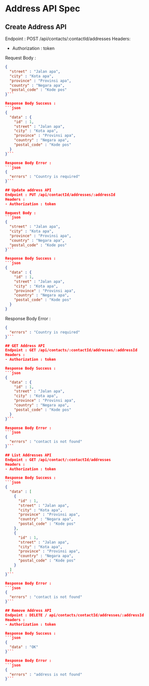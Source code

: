 # Address API Spec

## Create Address API
Endpoint : POST /api/contacts/:contactId/addresses
Headers:
- Authorization : token

Request Body :
```json
{
  "street" : "Jalan apa",
  "city" : "Kota apa",
  "province" : "Provinsi apa",
  "country" : "Negara apa",
  "postal_code" : "Kode pos"
}```

Response Body Success :
```json 
{
  "data" : {
    "id" : 1,
    "street" : "Jalan apa",
    "city" : "Kota apa",
    "province" : "Provinsi apa",
    "country" : "Negara apa",
    "postal_code" : "Kode pos"
  }
}```

Response Body Error :
```json
{
  "errors" : "Country is required" 
}```

## Update address API
Endpoint : PUT /api/contactId/addresses/:addressId
Headers : 
- Authorization : token

Request Body :
```json
{
  "street" : "Jalan apa",
  "city" : "Kota apa",
  "province" : "Provinsi apa",
  "country" : "Negara apa",
  "postal_code" : "Kode pos"
}```

Response Body Success :
```json
{
  "data" : {
    "id" : 1,
    "street" : "Jalan apa",
    "city" : "Kota apa",
    "province" : "Provinsi apa",
    "country" : "Negara apa",
    "postal_code" : "Kode pos"
  }
}
```
Response Body Error :
```json
{
  "errors" : "Country is required"
}```

## GET Address API
Endpoint : GET /api/contacts/:contactId/addresses/:addressId
Headers : 
- Authorization : token

Response Body Success :
```json
{
  "data" : {
    "id" : 1,
    "street" : "Jalan apa",
    "city" : "Kota apa",
    "province" : "Provinsi apa",
    "country" : "Negara apa",
    "postal_code" : "Kode pos"
  }
}```

Response Body Error :
```json
{
  "errors" : "contact is not found"
}```

## List Addresses API
Endpoint : GET /api/contact/:contactId/addresses
Headers :
- Authorization : token 

Response Body Success :
```json
{
  "data" : [
    {
      "id" : 1,
      "street" : "Jalan apa",
      "city" : "Kota apa",
      "province" : "Provinsi apa",
      "country" : "Negara apa",
      "postal_code" : "Kode pos"
    },
    {
      "id" : 1,
      "street" : "Jalan apa",
      "city" : "Kota apa",
      "province" : "Provinsi apa",
      "country" : "Negara apa",
      "postal_code" : "Kode pos"
    }
  ]
}```

Response Body Error :
```json
{
  "errors" : "contact is not found"
}```

## Remove Address API 
Endpoint : DELETE / api/contacts/contactId/addresses/:addressId
Headers : 
- Authorization : token

Response Body Success :
```json
{
  "data" : "OK"
}```

Response Body Error :
```json
{
  "errors" : "address is not found"
}```